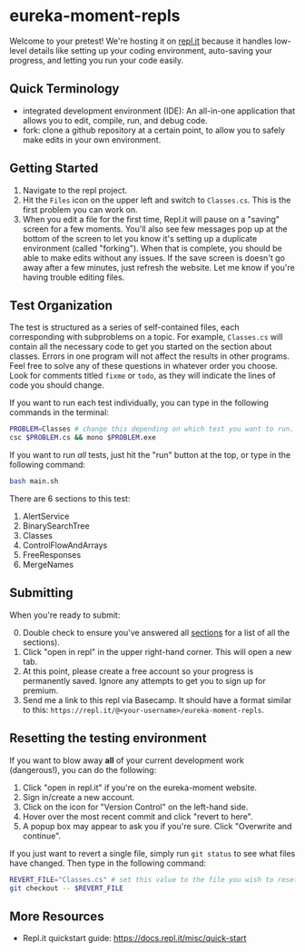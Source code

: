 # eureka-moment-repls

Welcome to your pretest! We're hosting it on [repl.it](repl.it) because it handles low-level details like setting up your coding environment, auto-saving your progress, and letting you run your code easily.

## Quick Terminology

- integrated development environment (IDE): An all-in-one application that allows you to edit, compile, run, and debug code.
- fork: clone a github repository at a certain point, to allow you to safely make edits in your own environment.

## Getting Started

1. Navigate to the repl project.
2. Hit the `Files` icon on the upper left and switch to `Classes.cs`. This is the first problem you can work on.
3. When you edit a file for the first time, Repl.it will pause on a
   "saving" screen for a few moments. You'll also see few messages
   pop up at the bottom of the screen to let you know it's setting up a
   duplicate environment (called "forking"). When that is
   complete, you should be able to make edits without any issues.
   If the save screen is doesn't go away after a few minutes, just refresh the website. Let me know if you're having trouble editing files.

## Test Organization

The test is structured as a series of self-contained files, each corresponding with subproblems on a topic. For example, `Classes.cs` will contain all the necessary code to get you started on the section about classes. Errors in one program will not affect the results in other programs. Feel free to solve any of these questions in whatever order you choose. Look for comments titled `fixme` or `todo`, as they will indicate the lines of code you should change.

If you want to run each test individually, you can type in the following commands in the terminal:

```bash
PROBLEM=Classes # change this depending on which test you want to run.
csc $PROBLEM.cs && mono $PROBLEM.exe
```

If you want to run _all_ tests, just hit the "run" button at the top, or type in the following command:

```bash
bash main.sh
```

There are 6 sections to this test:
1. AlertService
2. BinarySearchTree
3. Classes
4. ControlFlowAndArrays
5. FreeResponses
6. MergeNames

## Submitting

When you're ready to submit:

0. Double check to ensure you've answered all [sections](#test-organization) for a list of all the sections).
1. Click "open in repl" in the upper right-hand corner. This will open a new tab.
2. At this point, please create a free account so your progress is permanently saved. Ignore any attempts to get you to sign up for premium.
3. Send me a link to this repl via Basecamp. It should have a format similar to this: `https://repl.it/@<your-username>/eureka-moment-repls`.

## Resetting the testing environment

If you want to blow away **all** of your current development work (dangerous!), you can do the following:

1. Click "open in repl.it" if you're on the eureka-moment website.
2. Sign in/create a new account.
3. Click on the icon for "Version Control" on the left-hand side.
4. Hover over the most recent commit and click "revert to here".
5. A popup box may appear to ask you if you're sure. Click "Overwrite and continue".

If you just want to revert a single file, simply run `git status` to see what files have changed. Then type in the following command:

```bash
REVERT_FILE="Classes.cs" # set this value to the file you wish to reset
git checkout -- $REVERT_FILE
```

## More Resources

- Repl.it quickstart guide: https://docs.repl.it/misc/quick-start
